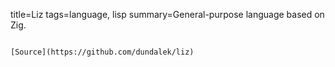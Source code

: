 title=Liz
tags=language, lisp
summary=General-purpose language based on Zig.
~~~~~~

[Source](https://github.com/dundalek/liz)
